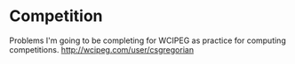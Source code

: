 Competition
===========
Problems I'm going to be completing for WCIPEG as practice for computing competitions.
http://wcipeg.com/user/csgregorian